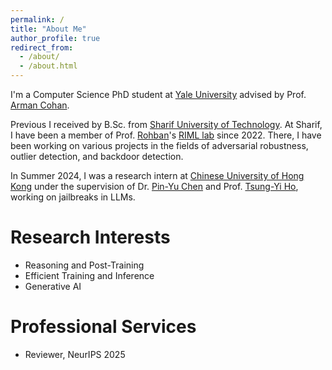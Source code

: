 ```yaml
---
permalink: /
title: "About Me"
author_profile: true
redirect_from: 
  - /about/
  - /about.html
---
```

I'm a Computer Science PhD student at [Yale University](https://yale.edu) advised by Prof. [Arman Cohan](https://armancohan.com/).

Previous I received by B.Sc. from [Sharif University of Technology](https://sharif.edu). At Sharif, I have been a member of Prof. [Rohban](https://sharif.ir/~rohban/)'s [RIML lab](https://github.com/rohban-lab) since 2022. There, I have been working on various projects in the fields of adversarial robustness, outlier detection, and backdoor detection.

In Summer 2024, I was a research intern at [Chinese University of Hong Kong](https://cuhk.edu.hk/english/index.html) under the supervision of Dr. [Pin-Yu Chen](https://sites.google.com/site/pinyuchenpage/home) and Prof. [Tsung-Yi Ho](https://tsungyiho.github.io/), working on jailbreaks in LLMs.


Research Interests
=============

* Reasoning and Post-Training
* Efficient Training and Inference
* Generative AI

Professional Services
=============

* Reviewer, NeurIPS 2025
